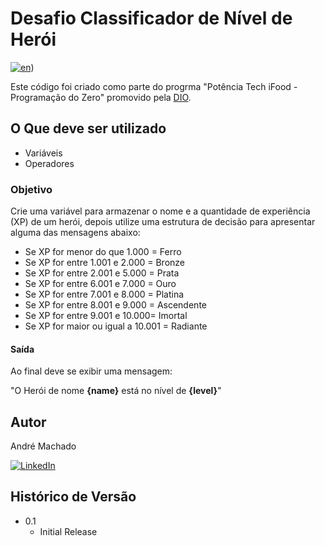 # Desafio Classificador de Nível de Herói

[![en](https://img.shields.io/badge/lang-en-red.svg)](https://github.com/andr-machado/Hero-Level-Classifier-DIO/blob/main/README.md)) 

Este código foi criado como parte do progrma "Potência Tech iFood - Programação do Zero" promovido pela [DIO](https://www.dio.me/).

## O Que deve ser utilizado

- Variáveis
- Operadores

### Objetivo

Crie uma variável para armazenar o nome e a quantidade de experiência (XP) de um herói, depois utilize uma estrutura de decisão para apresentar alguma das mensagens abaixo:

- Se XP for menor do que 1.000 = Ferro
- Se XP for entre 1.001 e 2.000 = Bronze
- Se XP for entre 2.001 e 5.000 = Prata
- Se XP for entre 6.001 e 7.000 = Ouro
- Se XP for entre 7.001 e 8.000 = Platina
- Se XP for entre 8.001 e 9.000 = Ascendente
- Se XP for entre 9.001 e 10.000= Imortal
- Se XP for maior ou igual a 10.001 = Radiante

#### Saída
Ao final deve se exibir uma mensagem:

"O Herói de nome **{name}** está no nível de **{level}**"


## Autor

André Machado

[![LinkedIn](https://img.shields.io/badge/-LinkedIn-000?style=for-the-badge&logo=linkedin&logoColor=30A3DC)](https://www.linkedin.com/in/andremachado2/)

## Histórico de Versão

* 0.1
    * Initial Release

